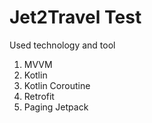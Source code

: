 # Jet2Travel Test

Used technology and tool

1. MVVM
2. Kotlin
3. Kotlin Coroutine
4. Retrofit
5. Paging Jetpack

